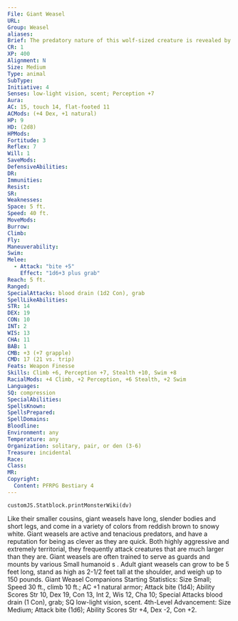 ```yaml
---
File: Giant Weasel
URL: 
Group: Weasel
aliases: 
Brief: The predatory nature of this wolf-sized creature is revealed by its long teeth, sleekly muscular body, and belligerent hiss.
CR: 1
XP: 400
Alignment: N
Size: Medium
Type: animal
SubType: 
Initiative: 4
Senses: low-light vision, scent; Perception +7
Aura: 
AC: 15, touch 14, flat-footed 11
ACMods: (+4 Dex, +1 natural)
HP: 9
HD: (2d8)
HPMods: 
Fortitude: 3
Reflex: 7
Will: 1
SaveMods: 
DefensiveAbilities: 
DR: 
Immunities: 
Resist: 
SR: 
Weaknesses: 
Space: 5 ft.
Speed: 40 ft.
MoveMods: 
Burrow: 
Climb: 
Fly: 
Maneuverability: 
Swim: 
Melee: 
  - Attack: "bite +5"
    Effect: "1d6+3 plus grab"
Reach: 5 ft.
Ranged: 
SpecialAttacks: blood drain (1d2 Con), grab
SpellLikeAbilities: 
STR: 14
DEX: 19
CON: 10
INT: 2
WIS: 13
CHA: 11
BAB: 1
CMB: +3 (+7 grapple)
CMD: 17 (21 vs. trip)
Feats: Weapon Finesse
Skills: Climb +6, Perception +7, Stealth +10, Swim +8
RacialMods: +4 Climb, +2 Perception, +6 Stealth, +2 Swim
Languages: 
SQ: compression
SpecialAbilities: 
SpellsKnown: 
SpellsPrepared: 
SpellDomains: 
Bloodline: 
Environment: any
Temperature: any
Organization: solitary, pair, or den (3-6)
Treasure: incidental
Race: 
Class: 
MR: 
Copyright:
  Content: PFRPG Bestiary 4
---
```

```dataviewjs
customJS.Statblock.printMonsterWiki(dv)
```
Like their smaller cousins, giant weasels have long, slender bodies and short legs, and come in a variety of colors from reddish brown to snowy white. Giant weasels are active and tenacious predators, and have a reputation for being as clever as they are quick. Both highly aggressive and extremely territorial, they frequently attack creatures that are much larger than they are. Giant weasels are often trained to serve as guards and mounts by various Small humanoid s . Adult giant weasels can grow to be 5 feet long, stand as high as 2-1/2 feet tall at the shoulder, and weigh up to 150 pounds.  Giant Weasel Companions Starting Statistics: Size Small; Speed 30 ft., climb 10 ft.; AC +1 natural armor; Attack bite (1d4); Ability Scores Str 10, Dex 19, Con 13, Int 2, Wis 12, Cha 10; Special Attacks blood drain (1 Con), grab; SQ low-light vision, scent. 4th-Level Advancement: Size Medium; Attack bite (1d6); Ability Scores Str +4, Dex -2, Con +2.
